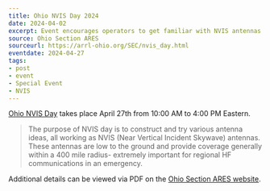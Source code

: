 ```yaml
---
title: Ohio NVIS Day 2024
date: 2024-04-02
excerpt: Event encourages operators to get familiar with NVIS antennas.
source: Ohio Section ARES
sourceurl: https://arrl-ohio.org/SEC/nvis_day.html
eventdate: 2024-04-27
tags:
- post
- event
- Special Event
- NVIS
---
```

[Ohio NVIS Day](https://arrl-ohio.org/SEC/nvis_day.html) takes place April 27th from 10:00 AM to 4:00 PM Eastern. 

> The purpose of NVIS day is to construct and try various antenna ideas, all working as NVIS (Near Vertical Incident Skywave) antennas. These antennas are low to the ground and provide coverage generally within a 400 mile radius- extremely important for regional HF communications in an emergency.

Additional details can be viewed via PDF on the [Ohio Section ARES website](https://arrl-ohio.org/SEC/nvis/Ohio%202024%20ARES%20NVIS%20Day%20Details%20Revised.pdf).